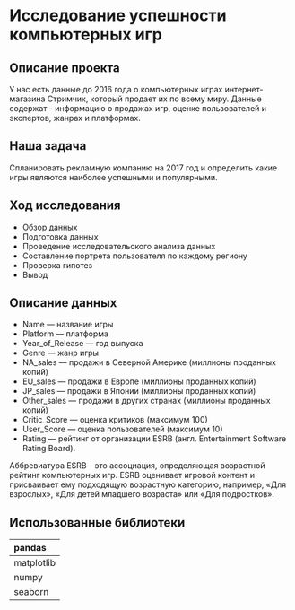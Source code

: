 # Исследование успешности компьютерных игр 

## Описание проекта
У нас есть данные до 2016 года о компьютерных играх интернет-магазина Стримчик, который продает их по всему миру. Данные содержат - информацию о продажах игр, оценке пользователей и экспертов, жанрах и платформах.

## Наша задача
Cпланировать рекламную компанию на 2017 год и определить какие игры являются наиболее успешными и популярными.

## Ход исследования
- Обзор данных
- Подготовка данных
- Проведение исследовательского анализа данных
- Составление портрета пользователя по каждому региону
- Проверка гипотез
- Вывод

## Описание данных
- Name — название игры
- Platform — платформа
- Year_of_Release — год выпуска
- Genre — жанр игры
- NA_sales — продажи в Северной Америке (миллионы проданных копий)
- EU_sales — продажи в Европе (миллионы проданных копий)
- JP_sales — продажи в Японии (миллионы проданных копий)
- Other_sales — продажи в других странах (миллионы проданных копий)
- Critic_Score — оценка критиков (максимум 100)
- User_Score — оценка пользователей (максимум 10)
- Rating — рейтинг от организации ESRB (англ. Entertainment Software Rating Board). 

Аббревиатура ESRB - это ассоциация, определяющая возрастной рейтинг компьютерных игр. ESRB оценивает игровой контент и присваивает ему подходящую возрастную категорию, например, «Для взрослых», «Для детей младшего возраста» или «Для подростков».

## Использованные библиотеки
|pandas|
| :--------- |
|matplotlib|
| numpy |
| seaborn |
